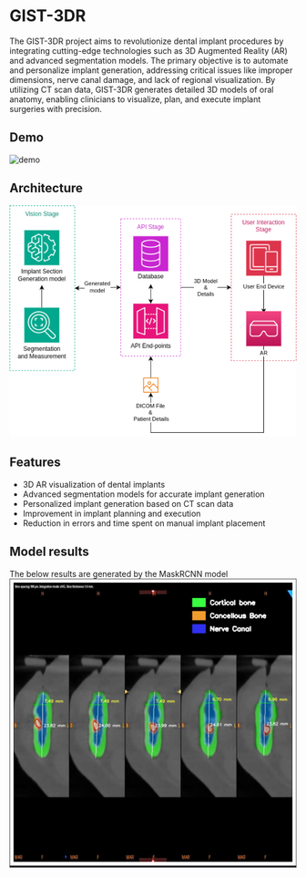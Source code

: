# GIST-3DR

The GIST-3DR project aims to revolutionize dental implant procedures by integrating cutting-edge technologies such as 3D Augmented Reality (AR) and advanced segmentation models. The primary objective is to automate and personalize implant generation, addressing critical issues like improper dimensions, nerve canal damage, and lack of regional visualization. By utilizing CT scan data, GIST-3DR generates detailed 3D models of oral anatomy, enabling clinicians to visualize, plan, and execute implant surgeries with precision.

## Demo
![demo](assets/demo.gif)

## Architecture
![alt text](assets/arch.png)

## Features
- 3D AR visualization of dental implants
- Advanced segmentation models for accurate implant generation
- Personalized implant generation based on CT scan data
- Improvement in implant planning and execution
- Reduction in errors and time spent on manual implant placement

## Model results
The below results are generated by the MaskRCNN model
![alt text](assets/results.png)